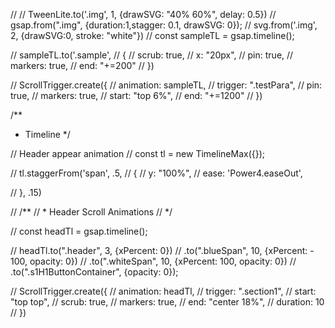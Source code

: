 // // TweenLite.to('.img', 1, {drawSVG: "40% 60%", delay: 0.5})
// gsap.from(".img", {duration:1,stagger: 0.1, drawSVG: 0});
// svg.from('.img', 2, {drawSVG:0, stroke: "white"})
// const sampleTL = gsap.timeline();

// sampleTL.to('.sample', 
// {
//     scrub: true,
//     x: "20px",
//     pin: true,
//     markers: true,
//     end: "+=200"
// })

// ScrollTrigger.create({
//     animation: sampleTL,
//     trigger: ".testPara",
//     pin: true,
//     markers: true,
//     start: "top 6%",
//     end: "+=1200"
// })

/**
 * Timeline
 */

// Header appear animation
// const tl = new TimelineMax({});

// tl.staggerFrom('span', .5, 
// {
//     y: "100%",
//     ease: 'Power4.easeOut',

// }, .15)


// /**
//  * Header Scroll Animations
//  */

// const headTl = gsap.timeline();

// headTl.to(".header", 3, {xPercent: 0})
//     .to(".blueSpan", 10,  {xPercent: - 100, opacity: 0})
//     .to(".whiteSpan", 10, {xPercent: 100, opacity: 0})
//     .to(".s1H1ButtonContainer", {opacity: 0});

// ScrollTrigger.create({
//     animation: headTl,
//     trigger: ".section1",
//     start: "top top",
//     scrub: true,
//     markers: true,
//     end: "center 18%",
//     duration: 10
// })